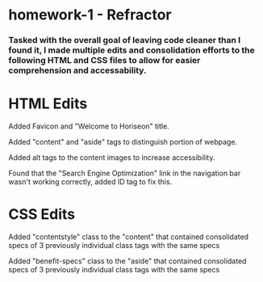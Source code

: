 # homework-1 - Refractor
### Tasked with the overall goal of leaving code cleaner than I found it, I made multiple edits and consolidation efforts to the following HTML and CSS files to allow for easier comprehension and accessability.

# HTML Edits
Added Favicon and "Welcome to Horiseon" title.

Added "content" and "aside" tags to distinguish portion of webpage.

Added alt tags to the content images to increase accessibility.

Found that the "Search Engine Optimization" link in the navigation bar wasn't working correctly, added ID tag to fix this.

# CSS Edits

Added "contentstyle" class to the "content" that contained consolidated specs of 3 previously individual class tags with the same specs

Added "benefit-specs" class to the "aside" that contained consolidated specs of 3 previously individual class tags with the same specs


